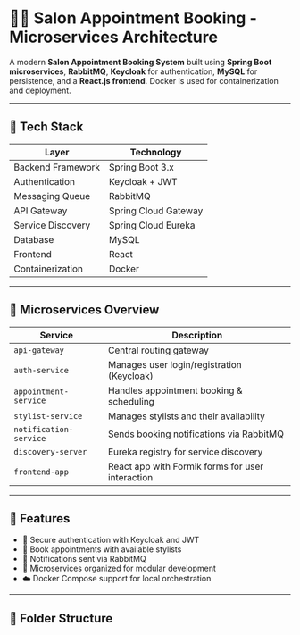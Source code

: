# 💇‍♀️ Salon Appointment Booking - Microservices Architecture

A modern **Salon Appointment Booking System** built using **Spring Boot microservices**, **RabbitMQ**, **Keycloak** for authentication, **MySQL** for persistence, and a **React.js frontend**. Docker is used for containerization and deployment.

---

## 🧰 Tech Stack

| Layer               | Technology                |
|--------------------|---------------------------|
| Backend Framework  | Spring Boot 3.x           |
| Authentication     | Keycloak + JWT            |
| Messaging Queue    | RabbitMQ                  |
| API Gateway        | Spring Cloud Gateway      |
| Service Discovery  | Spring Cloud Eureka       |
| Database           | MySQL                     |
| Frontend           | React                     |
| Containerization   | Docker                    |

---

## 🧱 Microservices Overview

| Service                 | Description                           |
|-------------------------|---------------------------------------|
| `api-gateway`           | Central routing gateway               |
| `auth-service`          | Manages user login/registration (Keycloak) |
| `appointment-service`   | Handles appointment booking & scheduling |
| `stylist-service`       | Manages stylists and their availability |
| `notification-service`  | Sends booking notifications via RabbitMQ |
| `discovery-server`      | Eureka registry for service discovery |
| `frontend-app`          | React app with Formik forms for user interaction |

---

## 🧾 Features

- 🔐 Secure authentication with Keycloak and JWT
- 📅 Book appointments with available stylists
- 📣 Notifications sent via RabbitMQ
- 📂 Microservices organized for modular development
- ☁️ Docker Compose support for local orchestration

---

## 📁 Folder Structure


